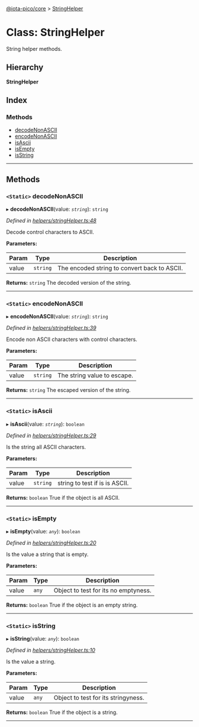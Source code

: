 [@iota-pico/core](../README.md) > [StringHelper](../classes/stringhelper.md)

# Class: StringHelper

String helper methods.

## Hierarchy

**StringHelper**

## Index

### Methods

* [decodeNonASCII](stringhelper.md#decodenonascii)
* [encodeNonASCII](stringhelper.md#encodenonascii)
* [isAscii](stringhelper.md#isascii)
* [isEmpty](stringhelper.md#isempty)
* [isString](stringhelper.md#isstring)

---

## Methods

<a id="decodenonascii"></a>

### `<Static>` decodeNonASCII

▸ **decodeNonASCII**(value: *`string`*): `string`

*Defined in [helpers/stringHelper.ts:48](https://github.com/iota-pico/core/blob/86c99bb/src/helpers/stringHelper.ts#L48)*

Decode control characters to ASCII.

**Parameters:**

| Param | Type | Description |
| ------ | ------ | ------ |
| value | `string`   |  The encoded string to convert back to ASCII. |

**Returns:** `string`
The decoded version of the string.

___

<a id="encodenonascii"></a>

### `<Static>` encodeNonASCII

▸ **encodeNonASCII**(value: *`string`*): `string`

*Defined in [helpers/stringHelper.ts:39](https://github.com/iota-pico/core/blob/86c99bb/src/helpers/stringHelper.ts#L39)*

Encode non ASCII characters with control characters.

**Parameters:**

| Param | Type | Description |
| ------ | ------ | ------ |
| value | `string`   |  The string value to escape. |

**Returns:** `string`
The escaped version of the string.

___

<a id="isascii"></a>

### `<Static>` isAscii

▸ **isAscii**(value: *`string`*): `boolean`

*Defined in [helpers/stringHelper.ts:29](https://github.com/iota-pico/core/blob/86c99bb/src/helpers/stringHelper.ts#L29)*

Is the string all ASCII characters.

**Parameters:**

| Param | Type | Description |
| ------ | ------ | ------ |
| value | `string`   |  string to test if is is ASCII. |

**Returns:** `boolean`
True if the object is all ASCII.

___

<a id="isempty"></a>

### `<Static>` isEmpty

▸ **isEmpty**(value: *`any`*): `boolean`

*Defined in [helpers/stringHelper.ts:20](https://github.com/iota-pico/core/blob/86c99bb/src/helpers/stringHelper.ts#L20)*

Is the value a string that is empty.

**Parameters:**

| Param | Type | Description |
| ------ | ------ | ------ |
| value | `any`   |  Object to test for its no emptyness. |

**Returns:** `boolean`
True if the object is an empty string.

___

<a id="isstring"></a>

### `<Static>` isString

▸ **isString**(value: *`any`*): `boolean`

*Defined in [helpers/stringHelper.ts:10](https://github.com/iota-pico/core/blob/86c99bb/src/helpers/stringHelper.ts#L10)*

Is the value a string.

**Parameters:**

| Param | Type | Description |
| ------ | ------ | ------ |
| value | `any`   |  Object to test for its stringyness. |

**Returns:** `boolean`
True if the object is a string.

___

